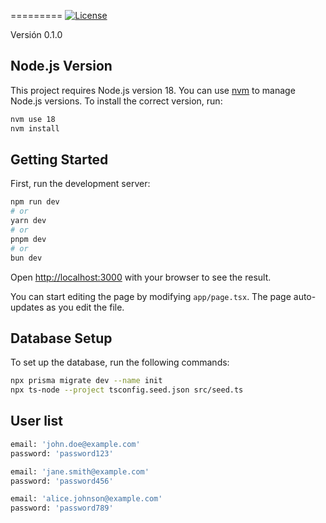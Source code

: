 =========
[![License](https://img.shields.io/badge/License-MIT-blue.svg)](https://opensource.org/licenses/MIT)

Versión 0.1.0

## Node.js Version

This project requires Node.js version 18. You can use [nvm](https://github.com/nvm-sh/nvm) to manage Node.js versions. To install the correct version, run:

```bash
nvm use 18
nvm install
```

## Getting Started

First, run the development server:

```bash
npm run dev
# or
yarn dev
# or
pnpm dev
# or
bun dev
```

Open [http://localhost:3000](http://localhost:3000) with your browser to see the result.

You can start editing the page by modifying `app/page.tsx`. The page auto-updates as you edit the file.

## Database Setup

To set up the database, run the following commands:

```bash
npx prisma migrate dev --name init
npx ts-node --project tsconfig.seed.json src/seed.ts
```

## User list

```bash
email: 'john.doe@example.com'
password: 'password123'

email: 'jane.smith@example.com'
password: 'password456'

email: 'alice.johnson@example.com'
password: 'password789'
```
